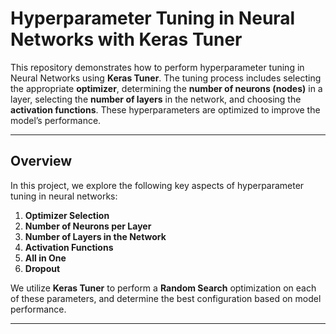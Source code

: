 # Hyperparameter Tuning in Neural Networks with Keras Tuner

This repository demonstrates how to perform hyperparameter tuning in Neural Networks using **Keras Tuner**. The tuning process includes selecting the appropriate **optimizer**, determining the **number of neurons (nodes)** in a layer, selecting the **number of layers** in the network, and choosing the **activation functions**. These hyperparameters are optimized to improve the model’s performance.

---

## Overview

In this project, we explore the following key aspects of hyperparameter tuning in neural networks:

1. **Optimizer Selection**  
2. **Number of Neurons per Layer**  
3. **Number of Layers in the Network**  
4. **Activation Functions**
5. **All in One**
6. **Dropout**

We utilize **Keras Tuner** to perform a **Random Search** optimization on each of these parameters, and determine the best configuration based on model performance.

---


